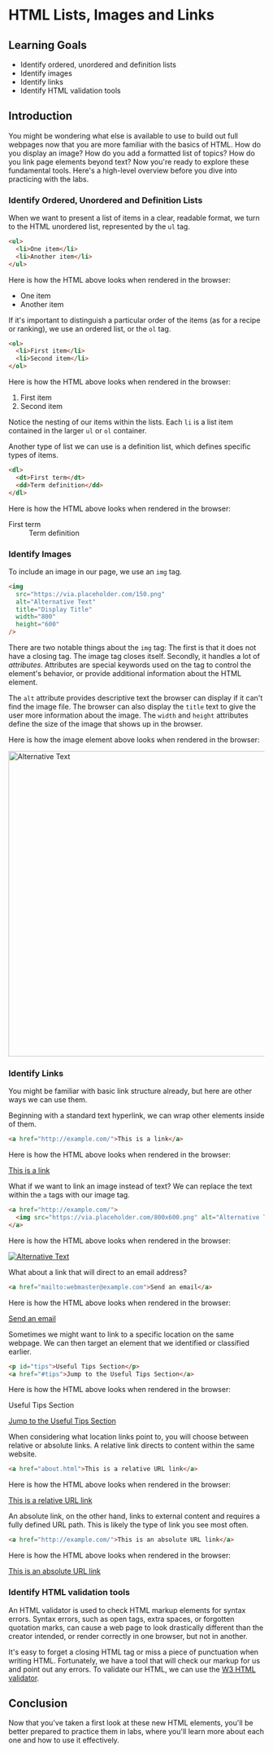 # HTML Lists, Images and Links

## Learning Goals

- Identify ordered, unordered and definition lists
- Identify images
- Identify links
- Identify HTML validation tools

## Introduction

You might be wondering what else is available to use to build out full webpages
now that you are more familiar with the basics of HTML. How do you display an
image? How do you add a formatted list of topics? How do you link page elements
beyond text? Now you're ready to explore these fundamental tools. Here's a
high-level overview before you dive into practicing with the labs.

### Identify Ordered, Unordered and Definition Lists

When we want to present a list of items in a clear, readable format, we turn to
the HTML unordered list, represented by the `ul` tag.

```html
<ul>
  <li>One item</li>
  <li>Another item</li>
</ul>
```

Here is how the HTML above looks when rendered in the browser:

<ul>
  <li>One item</li>
  <li>Another item</li>
</ul>

If it's important to distinguish a particular order of the items (as for a
recipe or ranking), we use an ordered list, or the `ol` tag.

```html
<ol>
  <li>First item</li>
  <li>Second item</li>
</ol>
```

Here is how the HTML above looks when rendered in the browser:

<ol>
  <li>First item</li>
  <li>Second item</li>
</ol>

Notice the nesting of our items within the lists. Each `li` is a list item
contained in the larger `ul` or `ol` container.

Another type of list we can use is a definition list, which defines specific
types of items.

```html
<dl>
  <dt>First term</dt>
  <dd>Term definition</dd>
</dl>
```

Here is how the HTML above looks when rendered in the browser:

<dl>
  <dt>First term</dt>
  <dd>Term definition</dd>
</dl>

### Identify Images

To include an image in our page, we use an `img` tag.

```html
<img
  src="https://via.placeholder.com/150.png"
  alt="Alternative Text"
  title="Display Title"
  width="800"
  height="600"
/>
```

There are two notable things about the `img` tag: The first is that it does not
have a closing tag. The image tag closes itself. Secondly, it handles a lot of
_attributes_. Attributes are special keywords used on the tag to control the
element's behavior, or provide additional information about the HTML element.

The `alt` attribute provides descriptive text the browser can display if it
can't find the image file. The browser can also display the `title` text to give
the user more information about the image. The `width` and `height` attributes
define the size of the image that shows up in the browser.

Here is how the image element above looks when rendered in the browser:

<img
  src="https://via.placeholder.com/800x600.png"
  alt="Alternative Text"
  title="Display Title"
  width="800"
  height="600"
/>

### Identify Links

You might be familiar with basic link structure already, but here are other ways
we can use them.

Beginning with a standard text hyperlink, we can wrap other elements inside of them.

```html
<a href="http://example.com/">This is a link</a>
```

Here is how the HTML above looks when rendered in the browser:

<a href="http://example.com/">This is a link</a>

What if we want to link an image instead of text? We can replace the text within
the `a` tags with our image tag.

```html
<a href="http://example.com/">
  <img src="https://via.placeholder.com/800x600.png" alt="Alternative Text" />
</a>
```

Here is how the HTML above looks when rendered in the browser:

<a href="http://example.com/">
  <img src="https://via.placeholder.com/800x600.png" alt="Alternative Text" />
</a>

What about a link that will direct to an email address?

```html
<a href="mailto:webmaster@example.com">Send an email</a>
```

Here is how the HTML above looks when rendered in the browser:

<a href="mailto:webmaster@example.com">Send an email</a>

Sometimes we might want to link to a specific location on the same
webpage. We can then target an element that we identified or classified earlier.

```html
<p id="tips">Useful Tips Section</p>
<a href="#tips">Jump to the Useful Tips Section</a>
```

Here is how the HTML above looks when rendered in the browser:

<p id="tips">Useful Tips Section</p>
<a href="#tips">Jump to the Useful Tips Section</a>

When considering what location links point to, you will choose between relative
or absolute links. A relative link directs to content within the same website.

```html
<a href="about.html">This is a relative URL link</a>
```

Here is how the HTML above looks when rendered in the browser:

<a href="about.html">This is a relative URL link</a>

An absolute link, on the other hand, links to external content and requires a
fully defined URL path. This is likely the type of link you see most often.

```html
<a href="http://example.com/">This is an absolute URL link</a>
```

Here is how the HTML above looks when rendered in the browser:

<a href="http://example.com/">This is an absolute URL link</a>

### Identify HTML validation tools

An HTML validator is used to check HTML markup elements for syntax errors.
Syntax errors, such as open tags, extra spaces, or forgotten quotation marks,
can cause a web page to look drastically different than the creator intended, or
render correctly in one browser, but not in another.

It's easy to forget a closing HTML tag or miss a piece of punctuation when
writing HTML. Fortunately, we have a tool that will check our markup for us and
point out any errors. To validate our HTML, we can use the
[W3 HTML validator](http://validator.w3.org).

## Conclusion

Now that you've taken a first look at these new HTML elements, you'll be better
prepared to practice them in labs, where you'll learn more about each one and
how to use it effectively.
